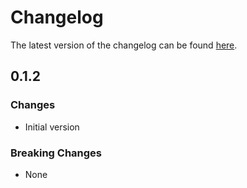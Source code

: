 # Changelog

The latest version of the changelog can be found [here](/Azure/bicep-registry-modules/blob/main/avm/ptn/app/container-job-toolkit/CHANGELOG.md).

## 0.1.2

### Changes

- Initial version

### Breaking Changes

- None
